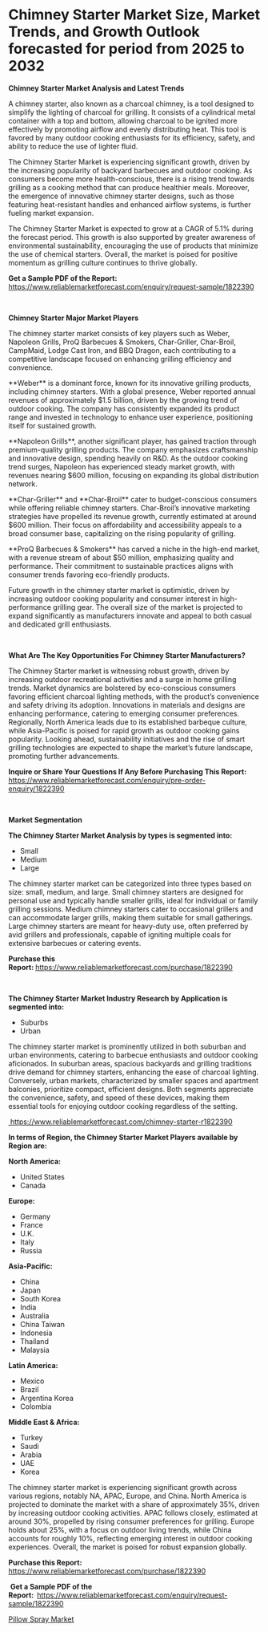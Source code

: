 <p><h1>Chimney Starter Market Size, Market Trends, and Growth Outlook forecasted for period from 2025 to 2032</h1></p><p><strong>Chimney Starter Market Analysis and Latest Trends</strong></p>
<p><p>A chimney starter, also known as a charcoal chimney, is a tool designed to simplify the lighting of charcoal for grilling. It consists of a cylindrical metal container with a top and bottom, allowing charcoal to be ignited more effectively by promoting airflow and evenly distributing heat. This tool is favored by many outdoor cooking enthusiasts for its efficiency, safety, and ability to reduce the use of lighter fluid.</p><p>The Chimney Starter Market is experiencing significant growth, driven by the increasing popularity of backyard barbecues and outdoor cooking. As consumers become more health-conscious, there is a rising trend towards grilling as a cooking method that can produce healthier meals. Moreover, the emergence of innovative chimney starter designs, such as those featuring heat-resistant handles and enhanced airflow systems, is further fueling market expansion.</p><p>The Chimney Starter Market is expected to grow at a CAGR of 5.1% during the forecast period. This growth is also supported by greater awareness of environmental sustainability, encouraging the use of products that minimize the use of chemical starters. Overall, the market is poised for positive momentum as grilling culture continues to thrive globally.</p></p>
<p><strong>Get a Sample PDF of the Report:&nbsp;</strong> <a href="https://www.reliablemarketforecast.com/enquiry/request-sample/1822390?utm_campaign=2260&utm_medium=2&utm_source=Github&utm_content=ia&utm_term=07022025&utm_id=chimney-starter">https://www.reliablemarketforecast.com/enquiry/request-sample/1822390</a></p>
<p>&nbsp;</p>
<p><strong>Chimney Starter Major Market Players</strong></p>
<p><p>The chimney starter market consists of key players such as Weber, Napoleon Grills, ProQ Barbecues & Smokers, Char-Griller, Char-Broil, CampMaid, Lodge Cast Iron, and BBQ Dragon, each contributing to a competitive landscape focused on enhancing grilling efficiency and convenience.</p><p>**Weber** is a dominant force, known for its innovative grilling products, including chimney starters. With a global presence, Weber reported annual revenues of approximately $1.5 billion, driven by the growing trend of outdoor cooking. The company has consistently expanded its product range and invested in technology to enhance user experience, positioning itself for sustained growth.</p><p>**Napoleon Grills**, another significant player, has gained traction through premium-quality grilling products. The company emphasizes craftsmanship and innovative design, spending heavily on R&D. As the outdoor cooking trend surges, Napoleon has experienced steady market growth, with revenues nearing $600 million, focusing on expanding its global distribution network.</p><p>**Char-Griller** and **Char-Broil** cater to budget-conscious consumers while offering reliable chimney starters. Char-Broil’s innovative marketing strategies have propelled its revenue growth, currently estimated at around $600 million. Their focus on affordability and accessibility appeals to a broad consumer base, capitalizing on the rising popularity of grilling.</p><p>**ProQ Barbecues & Smokers** has carved a niche in the high-end market, with a revenue stream of about $50 million, emphasizing quality and performance. Their commitment to sustainable practices aligns with consumer trends favoring eco-friendly products.</p><p>Future growth in the chimney starter market is optimistic, driven by increasing outdoor cooking popularity and consumer interest in high-performance grilling gear. The overall size of the market is projected to expand significantly as manufacturers innovate and appeal to both casual and dedicated grill enthusiasts.</p></p>
<p>&nbsp;</p>
<p><strong>What Are The Key Opportunities For Chimney Starter Manufacturers?</strong></p>
<p><p>The Chimney Starter market is witnessing robust growth, driven by increasing outdoor recreational activities and a surge in home grilling trends. Market dynamics are bolstered by eco-conscious consumers favoring efficient charcoal lighting methods, with the product’s convenience and safety driving its adoption. Innovations in materials and designs are enhancing performance, catering to emerging consumer preferences. Regionally, North America leads due to its established barbeque culture, while Asia-Pacific is poised for rapid growth as outdoor cooking gains popularity. Looking ahead, sustainability initiatives and the rise of smart grilling technologies are expected to shape the market’s future landscape, promoting further advancements.</p></p>
<p><strong>Inquire or Share Your Questions If Any Before Purchasing This Report:</strong> <a href="https://www.reliablemarketforecast.com/enquiry/pre-order-enquiry/1822390?utm_campaign=2260&utm_medium=2&utm_source=Github&utm_content=ia&utm_term=07022025&utm_id=chimney-starter">https://www.reliablemarketforecast.com/enquiry/pre-order-enquiry/1822390</a></p>
<p>&nbsp;</p>
<p><strong>Market Segmentation</strong></p>
<p><strong>The Chimney Starter Market Analysis by types is segmented into:</strong></p>
<p><ul><li>Small</li><li>Medium</li><li>Large</li></ul></p>
<p><p>The chimney starter market can be categorized into three types based on size: small, medium, and large. Small chimney starters are designed for personal use and typically handle smaller grills, ideal for individual or family grilling sessions. Medium chimney starters cater to occasional grillers and can accommodate larger grills, making them suitable for small gatherings. Large chimney starters are meant for heavy-duty use, often preferred by avid grillers and professionals, capable of igniting multiple coals for extensive barbecues or catering events.</p></p>
<p><strong>Purchase this Report:&nbsp;</strong><a href="https://www.reliablemarketforecast.com/purchase/1822390?utm_campaign=2260&utm_medium=2&utm_source=Github&utm_content=ia&utm_term=07022025&utm_id=chimney-starter">https://www.reliablemarketforecast.com/purchase/1822390</a></p>
<p>&nbsp;</p>
<p><strong>The Chimney Starter Market Industry Research by Application is segmented into:</strong></p>
<p><ul><li>Suburbs</li><li>Urban</li></ul></p>
<p><p>The chimney starter market is prominently utilized in both suburban and urban environments, catering to barbecue enthusiasts and outdoor cooking aficionados. In suburban areas, spacious backyards and grilling traditions drive demand for chimney starters, enhancing the ease of charcoal lighting. Conversely, urban markets, characterized by smaller spaces and apartment balconies, prioritize compact, efficient designs. Both segments appreciate the convenience, safety, and speed of these devices, making them essential tools for enjoying outdoor cooking regardless of the setting.</p></p>
<p><a href="https://www.reliablemarketforecast.com/chimney-starter-r1822390?utm_campaign=2260&utm_medium=2&utm_source=Github&utm_content=ia&utm_term=07022025&utm_id=chimney-starter">&nbsp;https://www.reliablemarketforecast.com/chimney-starter-r1822390</a></p>
<p><strong>In terms of Region, the Chimney Starter Market Players available by Region are:</strong></p>
<p>
    <p> <strong> North America: </strong>
        <ul>
            <li>United States</li>
            <li>Canada</li>
        </ul>
        </p> 
    <p> <strong> Europe: </strong>
        <ul>
            <li>Germany</li>
            <li>France</li>
            <li>U.K.</li>
            <li>Italy</li>
            <li>Russia</li>
        </ul>
        </p> 
    <p> <strong> Asia-Pacific: </strong>
        <ul>
            <li>China</li>
            <li>Japan</li>
            <li>South Korea</li>
            <li>India</li>
            <li>Australia</li>
            <li>China Taiwan</li>
            <li>Indonesia</li>
            <li>Thailand</li>
            <li>Malaysia</li>
        </ul>
        </p> 
    <p> <strong> Latin America: </strong>
        <ul>
            <li>Mexico</li>
            <li>Brazil</li>
            <li>Argentina Korea</li>
            <li>Colombia</li>
        </ul>
        </p> 
    <p> <strong> Middle East & Africa: </strong>
        <ul>
            <li>Turkey</li>
            <li>Saudi</li>
            <li>Arabia</li>
            <li>UAE</li>
            <li>Korea</li>
        </ul>
    </p>
    </p>
<p><p>The chimney starter market is experiencing significant growth across various regions, notably NA, APAC, Europe, and China. North America is projected to dominate the market with a share of approximately 35%, driven by increasing outdoor cooking activities. APAC follows closely, estimated at around 30%, propelled by rising consumer preferences for grilling. Europe holds about 25%, with a focus on outdoor living trends, while China accounts for roughly 10%, reflecting emerging interest in outdoor cooking experiences. Overall, the market is poised for robust expansion globally.</p></p>
<p><strong>Purchase this Report: </strong><a href="https://www.reliablemarketforecast.com/purchase/1822390?utm_campaign=2260&utm_medium=2&utm_source=Github&utm_content=ia&utm_term=07022025&utm_id=chimney-starter">https://www.reliablemarketforecast.com/purchase/1822390</a></p>
<p>&nbsp;<strong>Get a Sample PDF of the Report:&nbsp;&nbsp;</strong><a href="https://www.reliablemarketforecast.com/enquiry/request-sample/1822390?utm_campaign=2260&utm_medium=2&utm_source=Github&utm_content=ia&utm_term=07022025&utm_id=chimney-starter">https://www.reliablemarketforecast.com/enquiry/request-sample/1822390</a></p>
<p><strong></strong></p>
<p><p><a href="https://github.com/wileonie19657/Market-Research-Report-List-1/blob/main/pillow-spray-market.md?utm_campaign=2260&utm_medium=2&utm_source=Github&utm_content=ia&utm_term=07022025&utm_id=chimney-starter">Pillow Spray Market</a></p></p>
